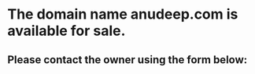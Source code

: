 # The domain name anudeep.com is available for sale. 
## Please contact the owner using the form below:
